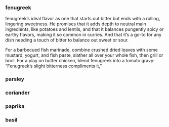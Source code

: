 
### fenugreek  
fenugreek’s ideal flavor as one that starts out bitter but ends with a rolling, lingering sweetness. He promises that it adds depth to neutral main ingredients, like potatoes and lentils, and that it balances pungently spicy or earthy flavors, making it so common in curries. And that it’s a go-to for any dish needing a touch of bitter to balance out sweet or sour.  

For a barbecued fish marinade, combine crushed dried leaves with some mustard, yogurt, and fish paste, slather all over your whole fish, then grill or broil. For a play on butter chicken, blend fenugreek into a tomato gravy: “Fenugreek’s slight bitterness compliments it,”   

### parsley

### coriander  

### paprika

### basil

